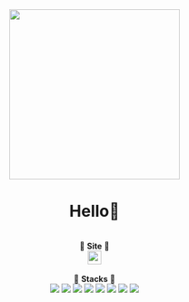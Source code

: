 <div align="center">
<img src="https://github.com/KuMMii/KuMMii/assets/128502524/2a5c0197-b485-452f-89cd-3488c817a449" height="300"/>
</span>
<h1>Hello👋<br></h1>
<br>
💜 <b>Site</b> 💜 <br>
<a href="https://velog.io/@qpdjtm82" target='_blank'><img src="https://pbs.twimg.com/profile_images/1228368893321736193/Ov0og7E8_400x400.jpg" width="24"/></a>
<br><br>
💙 <b>Stacks</b> 💙<br>
<img src="https://img.shields.io/badge/HTML5-E34F26?style=flat-square&logo=HTML5&logoColor=white"/>
<img src="https://img.shields.io/badge/CSS3-1572B6?style=flat-square&logo=CSS3&logoColor=white"/>
<img src="https://img.shields.io/badge/JavaScript-F7DF1E?style=flat-square&logo=JavaScript&logoColor=white"/>
<img src="https://img.shields.io/badge/React-61DAFB?style=flat-square&logo=React&logoColor=white"/>
<img src="https://img.shields.io/badge/Node.js-339933?style=flat-square&logo=Node.js&logoColor=white"/>
<img src="https://img.shields.io/badge/Adobe Photoshop-31A8FF?style=flat-square&logo=Adobe Photoshop&logoColor=white"/>
<img src="https://img.shields.io/badge/Adobe Illustrator-FF9A00?style=flat-square&logo=Adobe Illustrator&logoColor=white"/>
<img src="https://img.shields.io/badge/Figma-F24E1E?style=flat-square&logo=Figma&logoColor=white"/>
<br><br><br>

</div>
